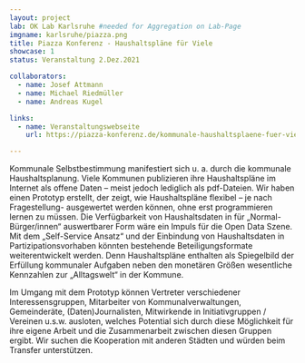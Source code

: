 ```yaml
---
layout: project
lab: OK Lab Karlsruhe #needed for Aggregation on Lab-Page
imgname: karlsruhe/piazza.png
title: Piazza Konferenz - Haushaltspläne für Viele
showcase: 1
status: Veranstaltung 2.Dez.2021

collaborators:
  - name: Josef Attmann
  - name: Michael Riedmüller
  - name: Andreas Kugel

links:
  - name: Veranstaltungswebseite
    url: https://piazza-konferenz.de/kommunale-haushaltsplaene-fuer-viele-zugaenglich-machen/

---
```


Kommunale Selbstbestimmung manifestiert sich u. a. durch die kommunale Haushaltsplanung. Viele Kommunen publizieren ihre Haushaltspläne im Internet als offene Daten – meist jedoch lediglich als pdf-Dateien. Wir haben einen Prototyp erstellt, der zeigt, wie Haushaltspläne flexibel – je nach Fragestellung- ausgewertet werden können, ohne erst programmieren lernen zu müssen. Die Verfügbarkeit von Haushaltsdaten in für „Normal-Bürger/innen“ auswertbarer Form wäre ein Impuls für die Open Data Szene. Mit dem „Self-Service Ansatz“ und der Einbindung von Haushaltsdaten in Partizipationsvorhaben könnten bestehende Beteiligungsformate weiterentwickelt werden. Denn Haushaltspläne enthalten als Spiegelbild der Erfüllung kommunaler Aufgaben neben den monetären Größen wesentliche Kennzahlen zur „Alltagswelt“ in der Kommune.

Im Umgang mit dem Prototyp können Vertreter verschiedener Interessensgruppen, Mitarbeiter von Kommunalverwaltungen, Gemeinderäte, (Daten)Journalisten, Mitwirkende in Initiativgruppen / Vereinen u.s.w. ausloten, welches Potential sich durch diese Möglichkeit für ihre eigene Arbeit und die Zusammenarbeit zwischen diesen Gruppen ergibt. Wir suchen die Kooperation mit anderen Städten und würden beim Transfer unterstützen.
